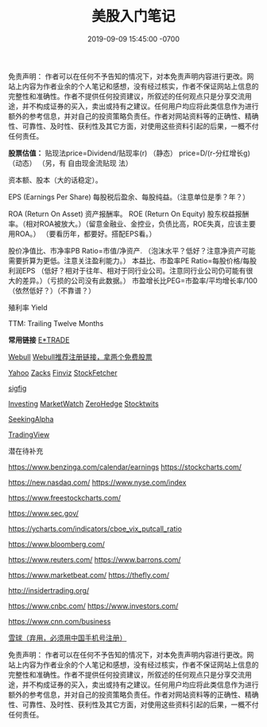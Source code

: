 ﻿---
layout: post
title:  "美股入门笔记"
date:   2019-09-09 15:45:00 -0700
categories: USstock
---

免责声明：
作者可以在任何不予告知的情况下，对本免责声明内容进行更改。网站上内容为作者业余的个人笔记和感想，没有经过核实，作者不保证网站上信息的完整性和准确性。作者不提供任何投资建议，所叙述的任何观点只是分享交流用途，并不构成证券的买入，卖出或持有之建议。任何用户均应将此类信息作为进行额外的参考信息，并对自己的投资策略负责任。作者对网站资料等的正确性、精确性、可靠性、及时性、获利性及其它方面，对使用这些资料引起的后果，一概不付任何责任。

**股票估值：**
贴现法price=Dividend/贴现率(r) （静态）
price=D/(r-分红增长g) （动态）
（另，有 自由现金流贴现 法）

资本额、股本（大的话稳定）。

EPS (Earnings Per Share) 每股税后盈余、每股纯益。（注意单位是季？年？）

ROA (Return On Asset) 资产报酬率。
ROE (Return On Equity) 股东权益报酬率。（相对ROA被放大。）（留意金融业、金控业，负债比高，ROE失真，应该主要用ROA。）
（要看历年，都要好。搭配EPS看。）

股价净值比、市净率PB Ratio=市值/净资产. （泡沫水平？低好？注意净资产可能需要折算为更低。注意关注盈利能力。）
本益比、市盈率PE Ratio=每股价格/每股利润EPS （低好？相对于往年、相对于同行业公司。注意同行业公司仍可能有很大的差异。）（亏损的公司没有此数据。）
市盈增长比PEG=市盈率/平均增长率/100 （依然低好？）（不靠谱？）

殖利率 Yield

TTM: Trailing Twelve Months

**常用链接**
[E*TRADE](https://us.etrade.com/home "ETRADE")    

[Webull](https://app.webull.com/ "Webull")
[Webull推荐注册链接，拿两个免费股票](https://act.webull.com/promotion/invitation/share.html?inviteCode=3GL8qtjVxs4B "Webull推荐注册链接")

[Yahoo](https://finance.yahoo.com/ "Yahoo Finance")
[Zacks](https://www.zacks.com/ "股票评价")
[Finviz](https://finviz.com/ "股票筛选？")
[StockFetcher](https://stockfetcher.com/ " stock screener")

[sigfig](https://www.sigfig.com/ "Portfolio？")

[Investing](https://www.investing.com/ "行情资讯选股等")
[MarketWatch](https://www.marketwatch.com/ "新闻？")
[ZeroHedge](https://www.zerohedge.com/ "资讯？")
[Stocktwits](https://stocktwits.com/  "类似微博")

[SeekingAlpha](https://seekingalpha.com/  "论坛？")

[TradingView](https://www.tradingview.com/  "TradingView？")

潜在待补充




https://www.benzinga.com/calendar/earnings
https://stockcharts.com/

https://new.nasdaq.com/
https://www.nyse.com/index

https://www.freestockcharts.com/

https://www.sec.gov/


https://ycharts.com/indicators/cboe_vix_putcall_ratio

https://www.bloomberg.com/

https://www.reuters.com/
https://www.barrons.com/

https://www.marketbeat.com/
https://thefly.com/

http://insidertrading.org/

https://www.cnbc.com/
https://www.investors.com/


https://www.cnn.com/business

[雪球（弃用，必须用中国手机号注册）](https://xueqiu.com/  "雪球")

免责声明：
作者可以在任何不予告知的情况下，对本免责声明内容进行更改。网站上内容为作者业余的个人笔记和感想，没有经过核实，作者不保证网站上信息的完整性和准确性。作者不提供任何投资建议，所叙述的任何观点只是分享交流用途，并不构成证券的买入，卖出或持有之建议。任何用户均应将此类信息作为进行额外的参考信息，并对自己的投资策略负责任。作者对网站资料等的正确性、精确性、可靠性、及时性、获利性及其它方面，对使用这些资料引起的后果，一概不付任何责任。

